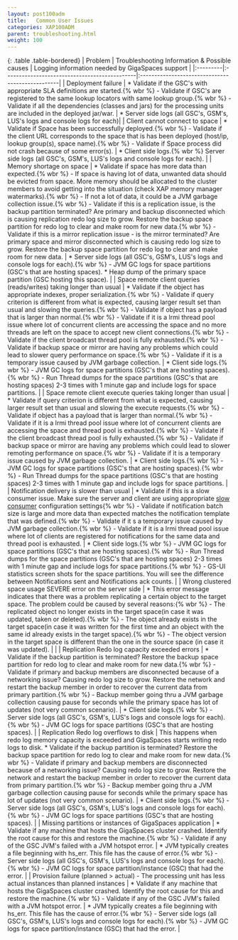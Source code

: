 ```yaml
---
layout: post100adm
title:   Common User Issues
categories: XAP100ADM
parent: troubleshooting.html
weight: 100
---
```





{: .table .table-bordered}
|  Problem  | Troubleshooting Information & Possible causes | Logging information needed by GigaSpaces support |
|:---------|:----------------------------------------------|:-------------------------------------------------|
|  Deployment failure | * Validate if the GSC's with appropriate SLA definitions are started.{% wbr %}    - Validate if GSC's are registered to the same lookup locators with same lookup group.{% wbr %}    - Validate if all the dependencies (classes and jars) for the processing units are included in the deployed jar/war. | * Server side logs (all GSC's, GSM's, LUS's logs and console logs for each)|
|  Client cannot connect to space | * Validate if Space has been successfully deployed.{% wbr %}    - Validate if the client URL corresponds to the space that is has been deployed (host/ip, lookup group(s), space name).{% wbr %}    - Validate if Space process did not crash because of some error(s).   | * Client side logs.{% wbr %}    Server side logs (all GSC's, GSM's, LUS's logs and console logs for each). |
|  Memory shortage on space | * Validate if space has more data than expected.{% wbr %}    - If space is having lot of data, unwanted data should be evicted from space. More memory should be allocated to the cluster members to avoid getting into the situation (check XAP memory manager watermarks).{% wbr %}    - If not a lot of data, it could be a JVM garbage collection issue.{% wbr %}    - Validate if this is a replication issue, is the backup partition terminated? Are primary and backup disconnected which is causing replication redo log size to grow. Restore the backup space partition for redo log to clear and make room for new data.{% wbr %}    - Validate if this is a mirror replication issue - is the mirror terminated? Are primary space and mirror disconnected which is causing redo log size to grow. Restore the backup space partition for redo log to clear and make room for new data. | * Server side logs (all GSC's, GSM's, LUS's logs and console logs for each).{% wbr %}    - JVM GC logs for space partitions (GSC's that are hosting spaces). * Heap dump of the primary space partition (GSC hosting this space). |
|  Space remote client queries (reads/writes) taking longer than usual | * Validate if the object has appropriate indexes, proper serialization.{% wbr %}    - Validate if query criterion is different from what is expected, causing larger result set than usual and slowing the queries.{% wbr %}    - Validate if object has a payload that is larger than normal.{% wbr %}    - Validate if it is a lrmi thread pool issue where lot of concurrent clients are accessing the space and no more threads are left on the space to accept new client connections.{% wbr %}    - Validate if the client broadcast thread pool is fully exhausted.{% wbr %}    - Validate if backup space or mirror are having any problems which could lead to slower query performance on space.{% wbr %}    - Validate if it is a temporary issue caused by JVM garbage collection.	| * Client side logs.{% wbr %}    - JVM GC logs for space partitions (GSC's that are hosting spaces).{% wbr %}    - Run Thread dumps for the space partitions (GSC's that are hosting spaces) 2-3 times with 1 minute gap and include logs for space partitions. |
| Space remote client execute queries taking longer than usual | * Validate if query criterion is different from what is expected, causing larger result set than usual and slowing the execute requests.{% wbr %}    - Validate if object has a payload that is larger than normal.{% wbr %}    - Validate if it is a lrmi thread pool issue where lot of concurrent clients are accessing the space and thread pool is exhausted.{% wbr %}    - Validate if the client broadcast thread pool is fully exhausted.{% wbr %}    - Validate if backup space or mirror are having any problems which could lead to slower remoting performance on space.{% wbr %}    - Validate if it is a temporary issue caused by JVM garbage collection.	| * Client side logs.{% wbr %}    - JVM GC logs for space partitions (GSC's that are hosting spaces).{% wbr %}    - Run Thread dumps for the space partitions (GSC's that are hosting spaces) 2-3 times with 1 minute gap and include logs for space partitions. |
|  Notification delivery is slower than usual | * Validate if this is a slow consumer issue. Make sure the server and client are using appropriate [slow consumer]({%currentjavaurl%}/slow-consumer.html) configuration settings{% wbr %}    - Validate if notification batch size is large and more data than expected matches the notification template that was defined.{% wbr %}    - Validate if it s a temporary issue caused by JVM garbage collection.{% wbr %}    - Validate if it is a lrmi thread pool issue where lot of clients are registered for notifications for the same data and thread pool is exhausted. | * Client side logs.{% wbr %}    - JVM GC logs for space partitions (GSC's that are hosting spaces).{% wbr %}    - Run Thread dumps for the space partitions (GSC's that are hosting spaces) 2-3 times with 1 minute gap and include logs for space partitions.{% wbr %}    - GS-UI statistics screen shots for the space partitions. You will see the difference between Notifications sent and Notifications ack counts. |
| Wrong clustered space usage SEVERE error on the server side | * This error message indicates that there was a problem replicating a certain object to the target space. The problem could be caused by several reasons:{% wbr %}    - The replicated object no longer exists in the target space(in case it was updated, taken or deleted).{% wbr %}    - The object already exists in the target space(in case it was written for the first time and an object with the same id already exists in the target space).{% wbr %}    - The object version in the target space is different than the one in the source space (in case it was updated).  | |
|  Replication Redo log capacity exceeded errors	| * Validate if the backup partition is terminated? Restore the backup space partition for redo log to clear and make room for new data.{% wbr %}    - Validate if primary and backup members are disconnected because of a networking issue? Causing redo log size to grow. Restore the network and restart the backup member in order to recover the current data from primary partition.{% wbr %}    - Backup member going thru a JVM garbage collection causing pause for seconds while the primary space has lot of updates (not very common scenario). | * Client side logs.{% wbr %}    - Server side logs (all GSC's, GSM's, LUS's logs and console logs for each).{% wbr %}    - JVM GC logs for space partitions (GSC's that are hosting spaces). |
|  Replication Redo log overflows to disk | This happens when redo log memory capacity is exceeded and GigaSpaces starts writing redo logs to disk. * Validate if the backup partition is terminated? Restore the backup space partition for redo log to clear and make room for new data.{% wbr %}    - Validate if primary and backup members are disconnected because of a networking issue? Causing redo log size to grow. Restore the network and restart the backup member in order to recover the current data from primary partition.{% wbr %}    - Backup member going thru a JVM garbage collection causing pause for seconds while the primary space has lot of updates (not very common scenario). | * Client side logs.{% wbr %}    - Server side logs (all GSC's, GSM's, LUS's logs and console logs for each).{% wbr %}    - JVM GC logs for space partitions (GSC's that are hosting spaces). |
|  Missing partitions or instances of GigaSpaces application | * Validate if any machine that hosts the GigaSpaces cluster crashed. Identify the root cause for this and restore the machine.{% wbr %}    - Validate if any of the GSC JVM's failed with a JVM hotspot error. | * JVM typically creates a file beginning with hs_err. This file has the cause of error.{% wbr %}    - Server side logs (all GSC's, GSM's, LUS's logs and console logs for each).{% wbr %}    - JVM GC logs for space partition/instance (GSC) that had the error. |
|  Provision failure (planned > actual) - The processing unit has less actual instances than planned instances | * Validate if any machine that hosts the GigaSpaces cluster crashed. Identify the root cause for this and restore the machine.{% wbr %}    - Validate if any of the GSC JVM's failed with a JVM hotspot error. | * JVM typically creates a file beginning with hs_err. This file has the cause of error.{% wbr %}    - Server side logs (all GSC's, GSM's, LUS's logs and console logs for each).{% wbr %}    - JVM GC logs for space partition/instance (GSC) that had the error. |
